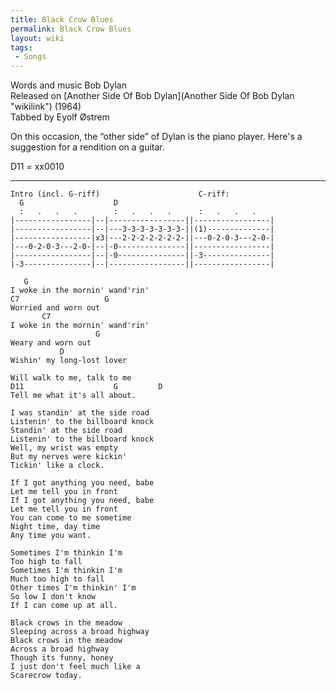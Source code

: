 ```yaml
---
title: Black Crow Blues
permalink: Black Crow Blues
layout: wiki
tags:
 - Songs
---
```


Words and music Bob Dylan  
Released on [Another Side Of Bob
Dylan](Another Side Of Bob Dylan "wikilink") (1964)  
Tabbed by Eyolf Østrem

On this occasion, the “other side” of Dylan is the piano player. Here's
a suggestion for a rendition on a guitar.

D11 = xx0010

* * * * *

    Intro (incl. G-riff)                      C-riff:
      G                    D
      :   .   .   .        :   .   .   .      :   .   .   .
    |-----------------|--|-----------------||-----------------|
    |-----------------|--|---3-3-3-3-3-3-3-||(1)--------------|
    |-----------------|x3|---2-2-2-2-2-2-2-||---0-2-0-3---2-0-|
    |---0-2-0-3---2-0-|--|-0---------------||-----------------|
    |-----------------|--|-0---------------||-3---------------|
    |-3---------------|--|-----------------||-----------------|

       G
    I woke in the mornin' wand'rin'
    C7                   G
    Worried and worn out
           C7
    I woke in the mornin' wand'rin'
                       G
    Weary and worn out
               D
    Wishin' my long-lost lover

    Will walk to me, talk to me
    D11                    G         D
    Tell me what it's all about.

    I was standin' at the side road
    Listenin' to the billboard knock
    Standin' at the side road
    Listenin' to the billboard knock
    Well, my wrist was empty
    But my nerves were kickin'
    Tickin' like a clock.

    If I got anything you need, babe
    Let me tell you in front
    If I got anything you need, babe
    Let me tell you in front
    You can come to me sometime
    Night time, day time
    Any time you want.

    Sometimes I'm thinkin I'm
    Too high to fall
    Sometimes I'm thinkin I'm
    Much too high to fall
    Other times I'm thinkin' I'm
    So low I don't know
    If I can come up at all.

    Black crows in the meadow
    Sleeping across a broad highway
    Black crows in the meadow
    Across a broad highway
    Though its funny, honey
    I just don't feel much like a
    Scarecrow today.

